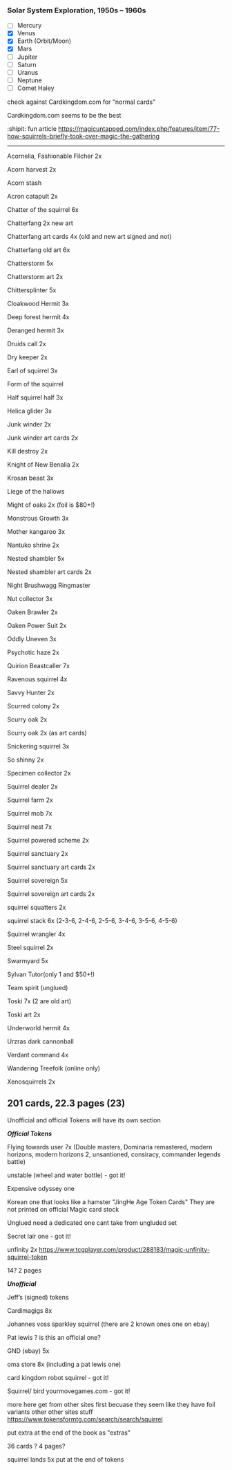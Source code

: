 ### Solar System Exploration, 1950s – 1960s

- [ ] Mercury
- [x] Venus
- [x] Earth (Orbit/Moon)
- [x] Mars
- [ ] Jupiter
- [ ] Saturn
- [ ] Uranus
- [ ] Neptune
- [ ] Comet Haley

check against Cardkingdom.com for "normal cards"

Cardkingdom.com seems to be the best

:shipit: fun article https://magicuntapped.com/index.php/features/item/77-how-squirrels-briefly-took-over-magic-the-gathering

-------------------------------------------------------------------

Acornelia, Fashionable Filcher 2x

Acorn harvest 2x

Acorn stash

Acron catapult 2x

Chatter of the squirrel 6x

Chatterfang 2x new art

Chatterfang art cards 4x (old and new art signed and not)

Chatterfang old art 6x

Chatterstorm 5x

Chatterstorm art 2x

Chittersplinter 5x

Cloakwood Hermit 3x

Deep forest hermit 4x

Deranged hermit 3x

Druids call 2x

Dry keeper 2x

Earl of squirrel 3x

Form of the squirrel 

Half squirrel half 3x

Helica glider 3x

Junk winder 2x

Junk winder art cards 2x

Kill destroy 2x

Knight of New Benalia 2x

Krosan beast 3x

Liege of the hallows

Might of oaks 2x (foil is $80+!)

Monstrous Growth 3x

Mother kangaroo 3x

Nantuko shrine 2x

Nested shambler 5x

Nested shambler art cards 2x

Night Brushwagg Ringmaster

Nut collector 3x

Oaken Brawler 2x

Oaken Power Suit 2x

Oddly Uneven 3x

Psychotic haze 2x

Quirion Beastcaller 7x

Ravenous squirrel 4x

Savvy Hunter 2x

Scurred colony 2x

Scurry oak 2x

Scurry oak 2x (as art cards)

Snickering squirrel 3x

So shinny 2x

Specimen collector 2x

Squirrel dealer 2x

Squirrel farm 2x

Squirrel mob 7x

Squirrel nest 7x

Squirrel powered scheme 2x

Squirrel sanctuary 2x

Squirrel sanctuary art cards 2x

Squirrel sovereign 5x

Squirrel sovereign art cards 2x

squirrel squatters 2x

squirrel stack 6x (2-3-6, 2-4-6, 2-5-6, 3-4-6, 3-5-6, 4-5-6)

Squirrel wrangler 4x

Steel squirrel 2x

Swarmyard 5x

Sylvan Tutor(only 1 and $50+!)

Team spirit (unglued)

Toski 7x (2 are old art)

Toski art 2x

Underworld hermit 4x

Urzras dark cannonball

Verdant command 4x

Wandering Treefolk (online only)

Xenosquirrels 2x

201 cards, 22.3 pages (23)
-------------------------------------------------------------------
Unofficial and official Tokens will have its own section


*****Official Tokens*****

Flying towards user 7x (Double masters, Dominaria remastered, modern horizons, modern horizons 2, unsantioned, consiracy, commander legends battle) 

unstable (wheel and water bottle) - got it!

Expensive odyssey one

Korean one that looks like a hamster "JingHe Age Token Cards" They are not printed on official Magic card stock

Unglued  need a dedicated one cant take from ungluded set

Secret lair one  - got it!

unfinity 2x https://www.tcgplayer.com/product/288183/magic-unfinity-squirrel-token

14? 2 pages


*****Unofficial*****

Jeff’s (signed) tokens

Cardimagigs 8x

Johannes voss sparkley squirrel (there are 2 known ones one on ebay)

Pat lewis ? is this an official one?

GND (ebay) 5x

oma store 8x (including a pat lewis one)

card kingdom robot squirrel - got it!

Squirrel/ bird yourmovegames.com - got it!

more here get from other sites first becuase they seem like they have foil variants other other sites stuff https://www.tokensformtg.com/search/search/squirrel

put extra at the end of the book as "extras"

36 cards ? 4 pages?

squirrel lands 5x put at the end of tokens
